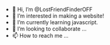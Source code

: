 - 👋 Hi, I’m @LostFriendFinderOFF
- 👀 I’m interested in making a website!
- 🌱 I’m currently learning javascript.
- 💞️ I’m looking to collaborate ...
- 📫 How to reach me ...

<!---
LostFriendFinderOFF/LostFriendFinderOFF is a ✨ special ✨ repository because its `README.md` (this file) appears on your GitHub profile.
You can click the Preview link to take a look at your changes.
--->
